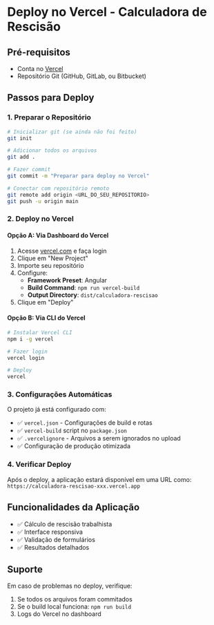 # Deploy no Vercel - Calculadora de Rescisão

## Pré-requisitos
- Conta no [Vercel](https://vercel.com)
- Repositório Git (GitHub, GitLab, ou Bitbucket)

## Passos para Deploy

### 1. Preparar o Repositório
```bash
# Inicializar git (se ainda não foi feito)
git init

# Adicionar todos os arquivos
git add .

# Fazer commit
git commit -m "Preparar para deploy no Vercel"

# Conectar com repositório remoto
git remote add origin <URL_DO_SEU_REPOSITORIO>
git push -u origin main
```

### 2. Deploy no Vercel

#### Opção A: Via Dashboard do Vercel
1. Acesse [vercel.com](https://vercel.com) e faça login
2. Clique em "New Project"
3. Importe seu repositório
4. Configure:
   - **Framework Preset**: Angular
   - **Build Command**: `npm run vercel-build`
   - **Output Directory**: `dist/calculadora-rescisao`
5. Clique em "Deploy"

#### Opção B: Via CLI do Vercel
```bash
# Instalar Vercel CLI
npm i -g vercel

# Fazer login
vercel login

# Deploy
vercel
```

### 3. Configurações Automáticas
O projeto já está configurado com:
- ✅ `vercel.json` - Configurações de build e rotas
- ✅ `vercel-build` script no `package.json`
- ✅ `.vercelignore` - Arquivos a serem ignorados no upload
- ✅ Configuração de produção otimizada

### 4. Verificar Deploy
Após o deploy, a aplicação estará disponível em uma URL como:
`https://calculadora-rescisao-xxx.vercel.app`

## Funcionalidades da Aplicação
- ✅ Cálculo de rescisão trabalhista
- ✅ Interface responsiva
- ✅ Validação de formulários
- ✅ Resultados detalhados

## Suporte
Em caso de problemas no deploy, verifique:
1. Se todos os arquivos foram commitados
2. Se o build local funciona: `npm run build`
3. Logs do Vercel no dashboard